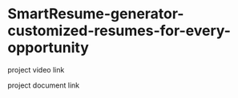 # SmartResume-generator-customized-resumes-for-every-opportunity

project video link

project document link
